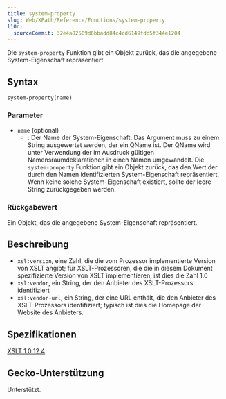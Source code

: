 ```yaml
---
title: system-property
slug: Web/XPath/Reference/Functions/system-property
l10n:
  sourceCommit: 32e4a82509d6bbadd84c4cd6149fdd5f344e1204
---
```


Die `system-property` Funktion gibt ein Objekt zurück, das die angegebene System-Eigenschaft repräsentiert.

## Syntax

```plain
system-property(name)
```

### Parameter

- `name` (optional)
  - : Der Name der System-Eigenschaft. Das Argument muss zu einem String ausgewertet werden, der ein QName ist. Der QName wird unter Verwendung der im Ausdruck gültigen Namensraumdeklarationen in einen Namen umgewandelt. Die `system-property` Funktion gibt ein Objekt zurück, das den Wert der durch den Namen identifizierten System-Eigenschaft repräsentiert. Wenn keine solche System-Eigenschaft existiert, sollte der leere String zurückgegeben werden.

### Rückgabewert

Ein Objekt, das die angegebene System-Eigenschaft repräsentiert.

## Beschreibung

- `xsl:version`, eine Zahl, die die vom Prozessor implementierte Version von XSLT angibt; für XSLT-Prozessoren, die die in diesem Dokument spezifizierte Version von XSLT implementieren, ist dies die Zahl 1.0
- `xsl:vendor`, ein String, der den Anbieter des XSLT-Prozessors identifiziert
- `xsl:vendor-url`, ein String, der eine URL enthält, die den Anbieter des XSLT-Prozessors identifiziert; typisch ist dies die Homepage der Website des Anbieters.

## Spezifikationen

[XSLT 1.0 12.4](https://www.w3.org/TR/1999/REC-xslt-19991116/#function-system-property)

## Gecko-Unterstützung

Unterstützt.

